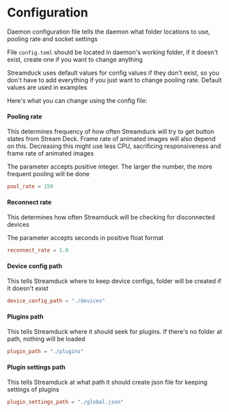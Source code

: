 # Configuration
Daemon configuration file tells the daemon what folder locations to use, pooling rate and socket settings

File `config.toml` should be located in daemon's working folder, if it doesn't exist, create one if you want to change anything

Streamduck uses default values for config values if they don't exist, so you don't have to add everything if you just want to change pooling rate. Default values are used in examples

Here's what you can change using the config file:

#### Pooling rate
This determines frequency of how often Streamduck will try to get button states from Stream Deck. Frame rate of animated images will also depend on this. Decreasing this might use less CPU, sacrificing responsiveness and frame rate of animated images 

The parameter accepts positive integer. The larger the number, the more frequent pooling will be done
```toml
pool_rate = 150
```

#### Reconnect rate
This determines how often Streamduck will be checking for disconnected devices

The parameter accepts seconds in positive float format
```toml
reconnect_rate = 1.0
```

#### Device config path
This tells Streamduck where to keep device configs, folder will be created if it doesn't exist 
```toml
device_config_path = "./devices"
```

#### Plugins path
This tells Streamduck where it should seek for plugins. If there's no folder at path, nothing will be loaded
```toml
plugin_path = "./plugins"
```

#### Plugin settings path
This tells Streamduck at what path it should create json file for keeping settings of plugins
```toml
plugin_settings_path = "./global.json"
```